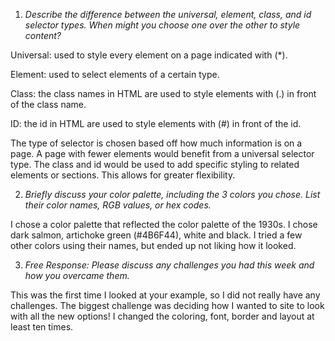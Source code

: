 1. *Describe the difference between the universal, element, class, and id selector types. When might you choose one over the other to style content?*

Universal: used to style every element on a page indicated with (*).

Element: used to select elements of a certain type.

Class: the class names in HTML are used to style elements with (.) in front of the class name.

ID: the id in HTML are used to style elements with (#) in front of the id.

The type of selector is chosen based off how much information is on a page. A page with fewer elements would benefit from a universal selector type. The class and id would be used to add specific styling to related elements or sections. This allows for greater flexibility.

2. *Briefly discuss your color palette, including the 3 colors you chose. List their color names, RGB values, or hex codes.*

I chose a color palette that reflected the color palette of the 1930s. I chose dark salmon, artichoke green (#4B6F44), white and black. I tried a few other colors using their names, but ended up not liking how it looked.

3. *Free Response: Please discuss any challenges you had this week and how you overcame them.*

This was the first time I looked at your example, so I did not really have any challenges. The biggest challenge was deciding how I wanted to site to look with all the new options! I changed the coloring, font, border and layout at least ten times.
